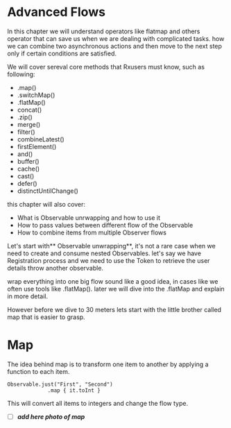# Advanced Flows

In this chapter we will understand operators like flatmap and others operator that can save us when we are dealing with complicated tasks. how we can combine two asynchronous actions and then move to the next step only if certain conditions are satisfied.

We will cover sereval core methods that Rxusers must know, such as following:

* .map\(\)
* .switchMap\(\)
* .flatMap\(\)
* concat\(\)
* .zip\(\)
* merge\(\)
* filter\(\)
* combineLatest\(\)
* firstElement\(\)
* and\(\)
* buffer\(\)
* cache\(\)
* cast\(\)
* defer\(\)
* distinctUntilChange\(\)

this chapter will also cover:

* What is Observable unrwapping and how to use it
* How to pass values between different flow of the Observable
* How to combine items from multiple Observer flows

Let's start with** Observable unwrapping**, it's not a rare case when we need to create and consume nested Observables. let's say we have Registration process and we need to use the Token to retrieve the user details throw another observable.

wrap everything into one big flow sound like a good idea, in cases like we often use tools like .flatMap\(\). later we will dive into the .flatMap and explain in more detail.

However before we dive to 30 meters lets start with the little brother called map that is easier to grasp.



# Map

The idea behind map is to transform one item to another by applying a function to each item. 

```
Observable.just("First", "Second")
             .map { it.toInt }  
```

This will convert all items to integers and change the flow type.

* [ ] _**add here photo of map**_

 



